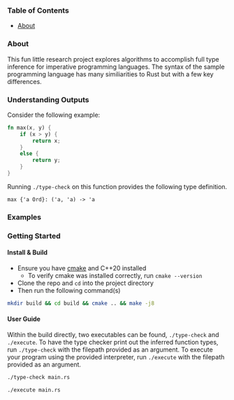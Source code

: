 ### Table of Contents

- [About](https://github.com/willerf/type-checker#about)

### About
This fun little research project explores algorithms to accomplish full type inference for imperative programming languages.
The syntax of the sample programming language has many similiarities to Rust but with a few key differences. 

### Understanding Outputs
Consider the following example:
```rs
fn max(x, y) {
    if (x > y) {
        return x;
    }
    else {
        return y;
    }
}
```
Running `./type-check` on this function provides the following type definition.

`max {'a Ord}: ('a, 'a) -> 'a`

### Examples

### Getting Started

#### Install & Build
- Ensure you have [cmake](https://cmake.org/download) and C++20 installed
  - To verify cmake was installed correctly, run `cmake --version`
- Clone the repo and `cd` into the project directory
- Then run the following command(s)
```bash
mkdir build && cd build && cmake .. && make -j8
```

#### User Guide
Within the build directly, two executables can be found, `./type-check` and `./execute`. To have the type checker print out the inferred function types, run `./type-check` 
with the filepath provided as an argument. To execute your program using the provided interpreter, run `./execute` with the filepath provided as an argument.

```bash
./type-check main.rs
```
```bash
./execute main.rs
```
